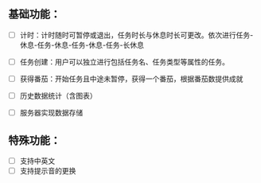 ## 基础功能：

- [ ] 计时：计时随时可暂停或退出，任务时长与休息时长可更改。依次进行任务-休息-任务-休息-任务-休息-任务-长休息
- [ ] 任务创建：用户可以独立进行包括任务名、任务类型等属性的任务。
- [ ] 获得番茄：开始任务且中途未暂停，获得一个番茄，根据番茄数提供成就
- [ ] 历史数据统计（含图表）
- [ ] 服务器实现数据存储



## 特殊功能：

- [ ] 支持中英文
- [ ] 支持提示音的更换